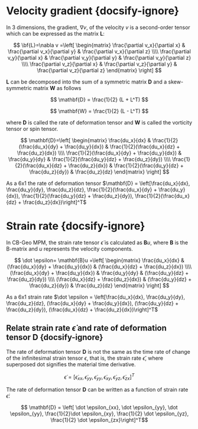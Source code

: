 # Velocity gradient {docsify-ignore}

In 3 dimensions, the gradient, $\nabla v$, of the velocity $v$ is a second-order tensor which can be expressed as the matrix $\mathbf{L}$:

$$
\bf{L}=\nabla v =\left[
\begin{matrix}
\frac{\partial v_x}{\partial x} & \frac{\partial v_x}{\partial y} & \frac{\partial v_x}{\partial z} \\\\
\frac{\partial v_y}{\partial x} & \frac{\partial v_y}{\partial y} & \frac{\partial v_y}{\partial z} \\\\
\frac{\partial v_z}{\partial x} & \frac{\partial v_z}{\partial y} & \frac{\partial v_z}{\partial z}
\end{matrix}
\right]
$$

$\mathbf{L}$ can be decomposed into the sum of a symmetric matrix $\mathbf{D}$ and a skew-symmetric matrix $\mathbf{W}$ as follows

$$ \mathbf{D} = \frac{1}{2} (L + L^T) $$

$$ \mathbf{W} = \frac{1}{2} (L - L^T) $$

where $\mathbf{D}$ is called the rate of deformation tensor and $\mathbf{W}$ is called the vorticity tensor or spin tensor.


$$ \mathbf{D}=\left[
\begin{matrix}
\frac{du_x}{dx}  & \frac{1}{2}(\frac{du_x}{dy} + \frac{du_y}{dx}) & \frac{1}{2}(\frac{du_x}{dz} + \frac{du_z}{dx}) \\\\
\frac{1}{2}(\frac{du_x}{dy} + \frac{du_y}{dx}) & \frac{du_y}{dy}  & \frac{1}{2}(\frac{du_y}{dz} + \frac{du_z}{dy}) \\\\
\frac{1}{2}(\frac{du_x}{dz} + \frac{du_z}{dx}) & \frac{1}{2}(\frac{du_y}{dz} + \frac{du_z}{dy}) & \frac{du_z}{dz}  
\end{matrix}
\right]
$$

As a 6x1 the rate of deformation tensor $\mathbf{D} = \left[\frac{du_x}{dx}, \frac{du_y}{dy}, \frac{du_z}{dz}, \frac{1}{2}(\frac{du_x}{dy} + \frac{du_y}{dx}), \frac{1}{2}(\frac{du_y}{dz} + \frac{du_z}{dy}), \frac{1}{2}(\frac{du_x}{dz} + \frac{du_z}{dx})\right]^T$

# Strain rate  {docsify-ignore}

In CB-Geo MPM, the strain rate tensor $\dot\epsilon$ is calculated as $\mathbf{B} u$, where $\mathbf{B}$ is
the B-matrix and $u$ represents the velocity components.

$$ \dot \epsilon= \mathbf{B}u =\left[
\begin{matrix}
\frac{du_x}{dx}  & (\frac{du_x}{dy} + \frac{du_y}{dx}) & (\frac{du_x}{dz} + \frac{du_z}{dx}) \\\\
(\frac{du_x}{dy} + \frac{du_y}{dx}) & \frac{du_y}{dy}  & (\frac{du_y}{dz} + \frac{du_z}{dy}) \\\\
(\frac{du_x}{dz} + \frac{du_z}{dx}) & (\frac{du_y}{dz} + \frac{du_z}{dy}) & \frac{du_z}{dz}  
\end{matrix}
\right]
$$

As a 6x1 strain rate $\dot \epsilon = \left[\frac{du_x}{dx}, \frac{du_y}{dy}, \frac{du_z}{dz}, (\frac{du_x}{dy} + \frac{du_y}{dx}), (\frac{du_y}{dz} + \frac{du_z}{dy}), (\frac{du_x}{dz} + \frac{du_z}{dx})\right]^T$


## Relate strain rate $\dot \epsilon$ and rate of deformation tensor $\mathbf{D}$ {docsify-ignore}

The rate of deformation tensor $\mathbf{D}$ is not the same as the time rate of change of the
infinitesimal strain tensor $\epsilon$, that is, the strain rate $\dot \epsilon$̇,
where superposed dot signifies the material time derivative.

$$ \dot \epsilon = \left[ \dot \epsilon_{xx}, \dot \epsilon_{yy}, \dot \epsilon_{yy}, \dot \epsilon_{xy}, \dot \epsilon_{yz}, \dot \epsilon_{zx}\right]^T$$

The rate of deformation tensor $\mathbf{D}$ can be written as a function of strain rate $\dot \epsilon$:

$$ \mathbf{D} = \left[ \dot \epsilon_{xx}, \dot \epsilon_{yy}, \dot \epsilon_{yy}, \frac{1}{2}\dot \epsilon_{xy}, \frac{1}{2} \dot \epsilon_{yz}, \frac{1}{2} \dot \epsilon_{zx}\right]^T$$